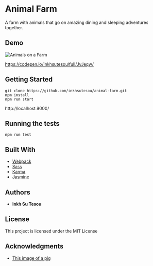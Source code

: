 # Animal Farm

A farm with animals that go on amazing dining and sleeping adventures together.

## Demo

![Animals on a Farm](https://s3-us-west-2.amazonaws.com/i.cdpn.io/1322667.JvJeqw.d8f52866-32bc-4e09-8de9-a607e0e034d9.png)

https://codepen.io/inkhsutesou/full/JvJeqw/

## Getting Started

```
git clone https://github.com/inkhsutesou/animal-farm.git
npm install
npm run start
```

http://localhost:9000/

## Running the tests

```
npm run test
```

## Built With

* [Webpack](https://webpack.js.org/)
* [Sass](https://sass-lang.com/)
* [Karma](https://karma-runner.github.io/)
* [Jasmine](https://jasmine.github.io/)

## Authors

* **Inkh Su Tesou**

## License

This project is licensed under the MIT License

## Acknowledgments

* [This image of a pig](http://www.strangehistory.net/blog/wp-content/uploads/2018/06/piggy-600x337.jpg)
